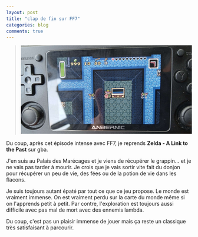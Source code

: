 ```yaml
---
layout: post
title: "clap de fin sur FF7"
categories: blog
comments: true
---
```


> ![Zelda](https://github.com/homeostasie/bouquins/raw/master/_pics/jv/zelda/zelda-alttp-1.jpg)

Du coup, après cet épisode intense avec FF7, je reprends **Zelda - A Link to the Past** sur gba. 

J'en suis au Palais des Marécages et je viens de récupérer le grappin... et je ne vais pas tarder à mourir. Je crois que je vais sortir vite fait du donjon pour récupérer un peu de vie, des fées ou de la potion de vie dans les flacons.  

Je suis toujours autant épaté par tout ce que ce jeu propose. Le monde est vraiment immense. On est vraiment perdu sur la carte du monde même si on l'apprends petit à petit. Par contre, l'exploration est toujours aussi difficile avec pas mal de mort avec des ennemis lambda. 

Du coup, c'est pas un plaisir immense de jouer mais ça reste un classique très satisfaisant à parcourir.